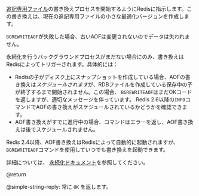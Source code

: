 [追記専用ファイル](/topics/persistence#append-only-file)の書き換えプロセスを開始するようにRedisに指示します。この書き換えは、現在の追記専用ファイルの小さな最適化バージョンを作成します。

`BGREWRITEAOF`が失敗した場合、古いAOFは変更されないのでデータは失われません。

永続化を行うバックグラウンドプロセスがまだない場合にのみ、書き換えはRedisによってトリガーされます。具体的には：

- Redisの子がディスク上にスナップショットを作成している場合、AOFの書き換えは*スケジュールされます*が、RDBファイルを作成している保存中の子が終了するまで開始されません。この場合、 `BGREWRITEAOF`はまだOKコードを返しますが、適切なメッセージを伴っています。 Redis 2.6以降の`INFO`コマンドでAOFの書き換えがスケジュールされているかどうかを確認できます。
- AOF書き換えがすでに進行中の場合、コマンドはエラーを返し、AOF書き換えは後でスケジュールされません。

Redis 2.4以降、AOF書き換えはRedisによって自動的に起動されますが、 `BGREWRITEAOF`コマンドを使用していつでも書き換えを起動できます。

詳細については、 [永続化ドキュメント](/topics/persistence)を参照してください。

@return

@simple-string-reply: 常に `OK` を返します。
